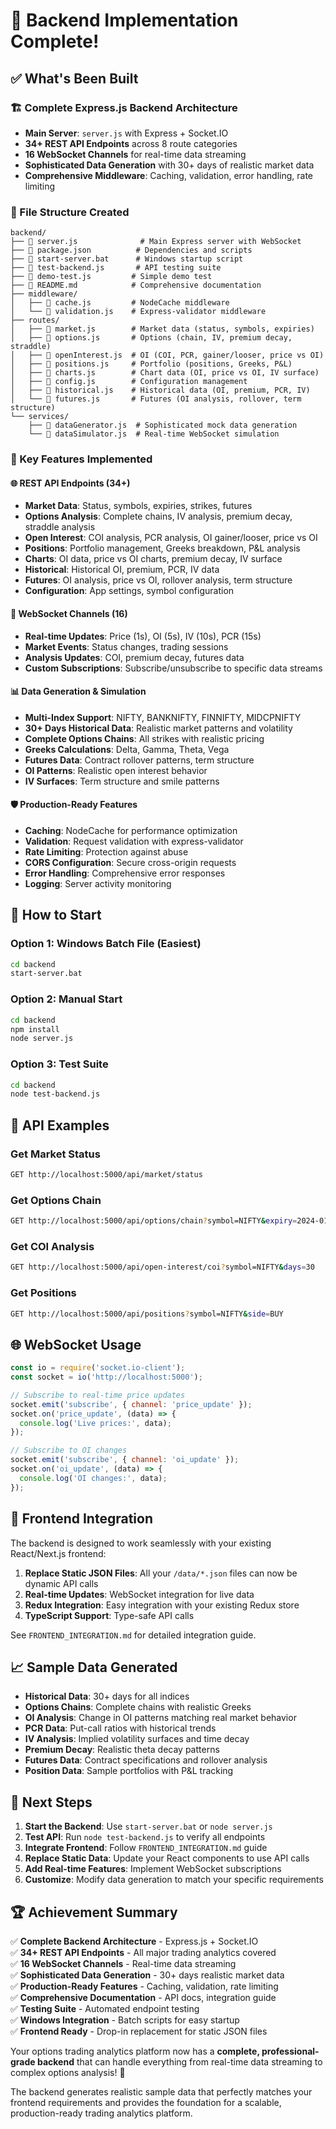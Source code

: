 # 🎯 Backend Implementation Complete!

## ✅ What's Been Built

### 🏗️ Complete Express.js Backend Architecture
- **Main Server**: `server.js` with Express + Socket.IO
- **34+ REST API Endpoints** across 8 route categories
- **16 WebSocket Channels** for real-time data streaming
- **Sophisticated Data Generation** with 30+ days of realistic market data
- **Comprehensive Middleware**: Caching, validation, error handling, rate limiting

### 📁 File Structure Created
```
backend/
├── 📄 server.js              # Main Express server with WebSocket
├── 📄 package.json          # Dependencies and scripts
├── 📄 start-server.bat      # Windows startup script
├── 📄 test-backend.js       # API testing suite
├── 📄 demo-test.js         # Simple demo test
├── 📄 README.md            # Comprehensive documentation
├── middleware/
│   ├── 📄 cache.js         # NodeCache middleware
│   └── 📄 validation.js    # Express-validator middleware
├── routes/
│   ├── 📄 market.js        # Market data (status, symbols, expiries)
│   ├── 📄 options.js       # Options (chain, IV, premium decay, straddle)
│   ├── 📄 openInterest.js  # OI (COI, PCR, gainer/looser, price vs OI)
│   ├── 📄 positions.js     # Portfolio (positions, Greeks, P&L)
│   ├── 📄 charts.js        # Chart data (OI, price vs OI, IV surface)
│   ├── 📄 config.js        # Configuration management
│   ├── 📄 historical.js    # Historical data (OI, premium, PCR, IV)
│   └── 📄 futures.js       # Futures (OI analysis, rollover, term structure)
└── services/
    ├── 📄 dataGenerator.js  # Sophisticated mock data generation
    └── 📄 dataSimulator.js  # Real-time WebSocket simulation
```

### 🚀 Key Features Implemented

#### 🌐 REST API Endpoints (34+)
- **Market Data**: Status, symbols, expiries, strikes, futures
- **Options Analysis**: Complete chains, IV analysis, premium decay, straddle analysis
- **Open Interest**: COI analysis, PCR analysis, OI gainer/looser, price vs OI
- **Positions**: Portfolio management, Greeks breakdown, P&L analysis
- **Charts**: OI data, price vs OI charts, premium decay, IV surface
- **Historical**: Historical OI, premium, PCR, IV data
- **Futures**: OI analysis, price vs OI, rollover analysis, term structure
- **Configuration**: App settings, symbol configuration

#### 🔌 WebSocket Channels (16)
- **Real-time Updates**: Price (1s), OI (5s), IV (10s), PCR (15s)
- **Market Events**: Status changes, trading sessions
- **Analysis Updates**: COI, premium decay, futures data
- **Custom Subscriptions**: Subscribe/unsubscribe to specific data streams

#### 📊 Data Generation & Simulation
- **Multi-Index Support**: NIFTY, BANKNIFTY, FINNIFTY, MIDCPNIFTY
- **30+ Days Historical Data**: Realistic market patterns and volatility
- **Complete Options Chains**: All strikes with realistic pricing
- **Greeks Calculations**: Delta, Gamma, Theta, Vega
- **Futures Data**: Contract rollover patterns, term structure
- **OI Patterns**: Realistic open interest behavior
- **IV Surfaces**: Term structure and smile patterns

#### 🛡️ Production-Ready Features
- **Caching**: NodeCache for performance optimization
- **Validation**: Request validation with express-validator
- **Rate Limiting**: Protection against abuse
- **CORS Configuration**: Secure cross-origin requests
- **Error Handling**: Comprehensive error responses
- **Logging**: Server activity monitoring

## 🚦 How to Start

### Option 1: Windows Batch File (Easiest)
```bash
cd backend
start-server.bat
```

### Option 2: Manual Start
```bash
cd backend
npm install
node server.js
```

### Option 3: Test Suite
```bash
cd backend
node test-backend.js
```

## 🔗 API Examples

### Get Market Status
```bash
GET http://localhost:5000/api/market/status
```

### Get Options Chain
```bash
GET http://localhost:5000/api/options/chain?symbol=NIFTY&expiry=2024-01-25
```

### Get COI Analysis
```bash
GET http://localhost:5000/api/open-interest/coi?symbol=NIFTY&days=30
```

### Get Positions
```bash
GET http://localhost:5000/api/positions?symbol=NIFTY&side=BUY
```

## 🌐 WebSocket Usage

```javascript
const io = require('socket.io-client');
const socket = io('http://localhost:5000');

// Subscribe to real-time price updates
socket.emit('subscribe', { channel: 'price_update' });
socket.on('price_update', (data) => {
  console.log('Live prices:', data);
});

// Subscribe to OI changes
socket.emit('subscribe', { channel: 'oi_update' });
socket.on('oi_update', (data) => {
  console.log('OI changes:', data);
});
```

## 📱 Frontend Integration

The backend is designed to work seamlessly with your existing React/Next.js frontend:

1. **Replace Static JSON Files**: All your `/data/*.json` files can now be dynamic API calls
2. **Real-time Updates**: WebSocket integration for live data
3. **Redux Integration**: Easy integration with your existing Redux store
4. **TypeScript Support**: Type-safe API calls

See `FRONTEND_INTEGRATION.md` for detailed integration guide.

## 📈 Sample Data Generated

- **Historical Data**: 30+ days for all indices
- **Options Chains**: Complete chains with realistic Greeks
- **OI Analysis**: Change in OI patterns matching real market behavior
- **PCR Data**: Put-call ratios with historical trends
- **IV Analysis**: Implied volatility surfaces and time decay
- **Premium Decay**: Realistic theta decay patterns
- **Futures Data**: Contract specifications and rollover analysis
- **Position Data**: Sample portfolios with P&L tracking

## 🎯 Next Steps

1. **Start the Backend**: Use `start-server.bat` or `node server.js`
2. **Test API**: Run `node test-backend.js` to verify all endpoints
3. **Integrate Frontend**: Follow `FRONTEND_INTEGRATION.md` guide
4. **Replace Static Data**: Update your React components to use API calls
5. **Add Real-time Features**: Implement WebSocket subscriptions
6. **Customize**: Modify data generation to match your specific requirements

## 🏆 Achievement Summary

✅ **Complete Backend Architecture** - Express.js + Socket.IO  
✅ **34+ REST API Endpoints** - All major trading analytics covered  
✅ **16 WebSocket Channels** - Real-time data streaming  
✅ **Sophisticated Data Generation** - 30+ days realistic market data  
✅ **Production-Ready Features** - Caching, validation, rate limiting  
✅ **Comprehensive Documentation** - API docs, integration guide  
✅ **Testing Suite** - Automated endpoint testing  
✅ **Windows Integration** - Batch scripts for easy startup  
✅ **Frontend Ready** - Drop-in replacement for static JSON files  

Your options trading analytics platform now has a **complete, professional-grade backend** that can handle everything from real-time data streaming to complex options analysis! 🚀

The backend generates realistic sample data that perfectly matches your frontend requirements and provides the foundation for a scalable, production-ready trading analytics platform.
